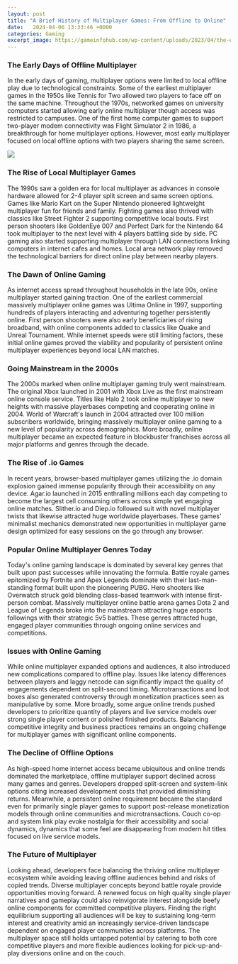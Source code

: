 ```yaml
---
layout: post
title: "A Brief History of Multiplayer Games: From Offline to Online"
date:   2024-04-06 13:33:46 +0000
categories: Gaming
excerpt_image: https://gameinfohub.com/wp-content/uploads/2023/04/the-evolution-of-multiplayer-gaming-a-brief-history.jpg
---
```


### The Early Days of Offline Multiplayer
In the early days of gaming, multiplayer options were limited to local offline play due to technological constraints. Some of the earliest multiplayer games in the 1950s like Tennis for Two allowed two players to face off on the same machine. Throughout the 1970s, networked games on university computers started allowing early online multiplayer though access was restricted to campuses. One of the first home computer games to support two-player modem connectivity was Flight Simulator 2 in 1986, a breakthrough for home multiplayer options. However, most early multiplayer focused on local offline options with two players sharing the same screen.

![](https://gameinfohub.com/wp-content/uploads/2023/04/the-evolution-of-multiplayer-gaming-a-brief-history.jpg)
### The Rise of Local Multiplayer Games   
The 1990s saw a golden era for local multiplayer as advances in console hardware allowed for 2-4 player split screen and same screen options. Games like Mario Kart on the Super Nintendo pioneered lightweight multiplayer fun for friends and family. Fighting games also thrived with classics like Street Fighter 2 supporting competitive local bouts. First person shooters like GoldenEye 007 and Perfect Dark for the Nintendo 64 took multiplayer to the next level with 4 players battling side by side. PC gaming also started supporting multiplayer through LAN connections linking computers in internet cafes and homes. Local area network play removed the technological barriers for direct online play between nearby players.
### The Dawn of Online Gaming
As internet access spread throughout households in the late 90s, online multiplayer started gaining traction. One of the earliest commercial massively multiplayer online games was Ultima Online in 1997, supporting hundreds of players interacting and adventuring together persistently online. First person shooters were also early beneficiaries of rising broadband, with online components added to classics like Quake and Unreal Tournament. While internet speeds were still limiting factors, these initial online games proved the viability and popularity of persistent online multiplayer experiences beyond local LAN matches.
### Going Mainstream in the 2000s  
The 2000s marked when online multiplayer gaming truly went mainstream. The original Xbox launched in 2001 with Xbox Live as the first mainstream online console service. Titles like Halo 2 took online multiplayer to new heights with massive playerbases competing and cooperating online in 2004. World of Warcraft's launch in 2004 attracted over 100 million subscribers worldwide, bringing massively multiplayer online gaming to a new level of popularity across demographics. More broadly, online multiplayer became an expected feature in blockbuster franchises across all major platforms and genres through the decade.
### The Rise of .io Games
In recent years, browser-based multiplayer games utilizing the .io domain explosion gained immense popularity through their accessibility on any device. Agar.io launched in 2015 enthralling millions each day competing to become the largest cell consuming others across simple yet engaging online matches. Slither.io and Diep.io followed suit with novel multiplayer twists that likewise attracted huge worldwide playerbases. These games' minimalist mechanics demonstrated new opportunities in multiplayer game design optimized for easy sessions on the go through any browser. 
### Popular Online Multiplayer Genres Today
Today's online gaming landscape is dominated by several key genres that built upon past successes while innovating the formula. Battle royale games epitomized by Fortnite and Apex Legends dominate with their last-man-standing format built upon the pioneering PUBG. Hero shooters like Overwatch struck gold blending class-based teamwork with intense first-person combat. Massively multiplayer online battle arena games Dota 2 and League of Legends broke into the mainstream attracting huge esports followings with their strategic 5v5 battles. These genres attracted huge, engaged player communities through ongoing online services and competitions.
### Issues with Online Gaming
While online multiplayer expanded options and audiences, it also introduced new complications compared to offline play. Issues like latency differences between players and laggy netcode can significantly impact the quality of engagements dependent on split-second timing. Microtransactions and loot boxes also generated controversy through monetization practices seen as manipulative by some. More broadly, some argue online trends pushed developers to prioritize quantity of players and live service models over strong single player content or polished finished products. Balancing competitive integrity and business practices remains an ongoing challenge for multiplayer games with significant online components.
### The Decline of Offline Options  
As high-speed home internet access became ubiquitous and online trends dominated the marketplace, offline multiplayer support declined across many games and genres. Developers dropped split-screen and system-link options citing increased development costs that provided diminishing returns. Meanwhile, a persistent online requirement became the standard even for primarily single player games to support post-release monetization models through online communities and microtransactions. Couch co-op and system link play evoke nostalgia for their accessibility and social dynamics, dynamics that some feel are disappearing from modern hit titles focused on live service models.  
### The Future of Multiplayer
Looking ahead, developers face balancing the thriving online multiplayer ecosystem while avoiding leaving offline audiences behind and risks of copied trends. Diverse multiplayer concepts beyond battle royale provide opportunities moving forward. A renewed focus on high quality single player narratives and gameplay could also reinvigorate interest alongside beefy online components for committed competitive players. Finding the right equilibrium supporting all audiences will be key to sustaining long-term interest and creativity amid an increasingly service-driven landscape dependent on engaged player communities across platforms. The multiplayer space still holds untapped potential by catering to both core competitive players and more flexible audiences looking for pick-up-and-play diversions online and on the couch.